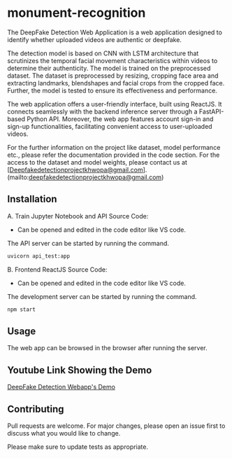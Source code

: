 # monument-recognition
The DeepFake Detection Web Application is a web application designed to identify whether uploaded videos are authentic or deepfake. 

The detection model is based on CNN with LSTM architecture that scrutinizes the temporal facial movement characteristics within videos to determine their authenticity. The model is trained on the preprocessed dataset. The dataset is preprocessed by resizing, cropping face area and extracting landmarks, blendshapes and facial crops from the cropped face. Further, the model is tested to ensure its effectiveness and performance.

The web application offers a user-friendly interface, built using ReactJS. It connects seamlessly with the backend inference server through a FastAPI-based Python API. Moreover, the web app features account sign-in and sign-up functionalities, facilitating convenient access to user-uploaded videos.

For the further information on the project like dataset, model performance etc., please refer the documentation provided in the code section.
For the access to the dataset and model weights, please contact us at [Deepfakedetectionprojectkhwopa@gmail.com].(mailto:deepfakedetectionprojectkhwopa@gmail.com)

## Installation
A. Train Jupyter Notebook and API Source Code:
 - Can be opened and edited in the code editor like VS code.

 The API server can be started by running the command.
```bash
uvicorn api_test:app
```
     
B. Frontend ReactJS Source Code:
- Can be opened and edited in the code editor like VS code.

The development server can be started by running the command.
```bash
npm start
```


## Usage

The web app can be browsed in the browser after running the server.

## Youtube Link Showing the Demo
[DeepFake Detection Webapp's Demo](https://www.youtube.com/embed/Tgo_5fGszJQ)  


## Contributing

Pull requests are welcome. For major changes, please open an issue first
to discuss what you would like to change.

Please make sure to update tests as appropriate.
